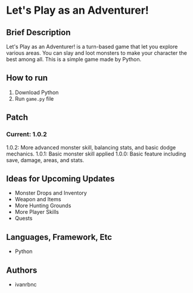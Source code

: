 # Let's Play as an Adventurer!

## Brief Description
Let's Play as an Adventurer! is a turn-based game that let you explore various areas. You can slay and loot monsters to make your character the best among all. This is a simple game made by Python.

## How to run
1. Download Python
2. Run `game.py` file

## Patch
### Current: 1.0.2
1.0.2: More advanced monster skill, balancing stats, and basic dodge mechanics.
1.0.1: Basic monster skill applied
1.0.0: Basic feature including save, damage, areas, and stats.

## Ideas for Upcoming Updates
* Monster Drops and Inventory
* Weapon and Items
* More Hunting Grounds
* More Player Skills
* Quests

## Languages, Framework, Etc
* Python

## Authors
* ivanrbnc